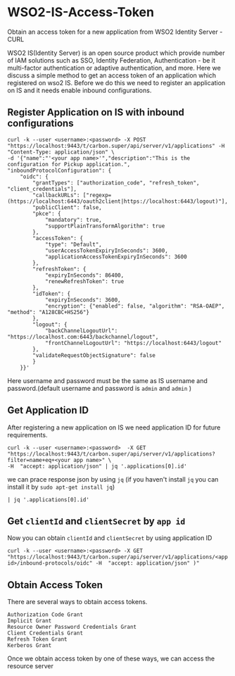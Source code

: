 # WSO2-IS-Access-Token
Obtain an access token for a new application from WSO2 Identity Server - CURL

WSO2 IS(Identity Server) is an open source product which provide number of IAM solutions such as SSO, Identity Federation, Authentication - be it multi-factor authentication or adaptive authentication, and more.
	Here we discuss a simple method to get an access token of an application which registered on wso2 IS. Before we do this we need to register an application on IS and it needs enable inbound configurations.
## Register Application on IS with inbound configurations
```curl
curl -k --user <username>:<password> -X POST "https://localhost:9443/t/carbon.super/api/server/v1/applications" -H  "Content-Type: application/json" \
-d '{"name":"'<your app name>'","description":"This is the configuration for Pickup application.",     "inboundProtocolConfiguration": { 
    "oidc": { 
        "grantTypes": ["authorization_code", "refresh_token", "client_credentials"],  
        "callbackURLs": ["regexp=(https://localhost:6443/oauth2client|https://localhost:6443/logout)"],  
        "publicClient": false,  
        "pkce": { 
            "mandatory": true,  
            "supportPlainTransformAlgorithm": true 
        },  
        "accessToken": { 
            "type": "Default",  
            "userAccessTokenExpiryInSeconds": 3600,  
            "applicationAccessTokenExpiryInSeconds": 3600 
        },  
        "refreshToken": { 
            "expiryInSeconds": 86400,  
            "renewRefreshToken": true 
        },  
        "idToken": { 
            "expiryInSeconds": 3600,  
            "encryption": {"enabled": false, "algorithm": "RSA-OAEP", "method": "A128CBC+HS256"} 
        },  
        "logout": { 
            "backChannelLogoutUrl": "https://localhost.com:6443/backchannel/logout",  
            "frontChannelLogoutUrl": "https://localhost:6443/logout" 
        },  
        "validateRequestObjectSignature": false 
        } 
    }}'
```
Here username and password must be the same as IS username and password.(default username and password is ```admin``` and ```admin``` )

## Get Application ID
After registering a new application on IS we need application ID for future requirements.

```
curl -k --user <username>:<password>  -X GET "https://localhost:9443/t/carbon.super/api/server/v1/applications?filter=name+eq+<your app name>" \
-H  "accept: application/json" | jq '.applications[0].id'

```
we can prace response json by using ```jq```
(if you haven't install ```jq``` you can install it by ```sudo apt-get install jq```)

```| jq '.applications[0].id'```

## Get ```clientId``` and ```clientSecret``` by ```app id```

Now you can obtain ```clientId``` and ```clientSecret``` by using application ID

```curl -k --user <username>:<password> -X GET "https://localhost:9443/t/carbon.super/api/server/v1/applications/<app id>/inbound-protocols/oidc" -H  "accept: application/json" )"```

## Obtain Access Token 
There are several ways to obtain access tokens.

    Authorization Code Grant
    Implicit Grant
    Resource Owner Password Credentials Grant
    Client Credentials Grant
    Refresh Token Grant
    Kerberos Grant

 Once we obtain access token by one of these ways, we can access the resource server
